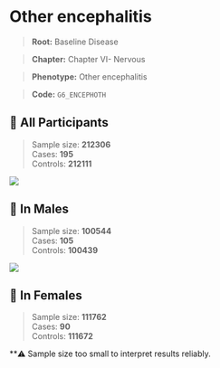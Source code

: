 # Other encephalitis

> **Root:** Baseline Disease  

> **Chapter:** Chapter VI- Nervous  

> **Phenotype:** Other encephalitis  

> **Code:** `G6_ENCEPHOTH`

## 🧪 All Participants  
> Sample size: **212306**  
> Cases: **195**  
> Controls: **212111**
<img src="/Disease/Figures/ALL/Incidence/G6_ENCEPHOTH.png"/>
<CsvTable src="/public/Disease/Data/ALL/Incidence/COX_G6_ENCEPHOTH.csv" label="🔍 View full results" />

## 👨 In Males  
> Sample size: **100544**  
> Cases: **105**  
> Controls: **100439**
<img src="/Disease/Figures/Male/Incidence/G6_ENCEPHOTH.png"/>
<CsvTable src="/public/Disease/Data/Male/Incidence/COX_G6_ENCEPHOTH.csv" label="🔍 View full results" />

## 👩 In Females  
> Sample size: **111762**  
> Cases: **90**  
> Controls: **111672**

**⚠️ Sample size too small to interpret results reliably.

